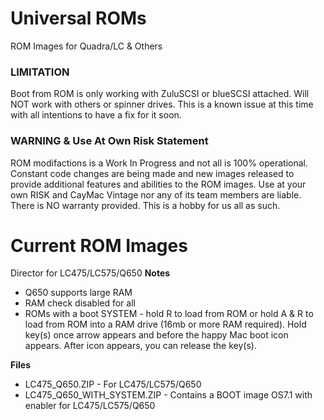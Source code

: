 # Universal ROMs
ROM Images for Quadra/LC &amp; Others

### LIMITATION
Boot from ROM is only working with ZuluSCSI or blueSCSI attached. Will NOT work with others or spinner drives. This is a known issue at this time with all intentions to have a fix for it soon.

### **WARNING & Use At Own Risk Statement**
ROM modifactions is a Work In Progress and not all is 100% operational. Constant code changes are being made and new images released to provide additional features and abilities to the ROM images. Use at your own RISK and CayMac Vintage nor any of its team members are liable. There is NO warranty provided. This is a hobby for us all as such.

# Current ROM Images
Director for LC475/LC575/Q650
  **Notes**
  - Q650 supports large RAM
  - RAM check disabled for all
  - ROMs with a boot SYSTEM - hold R to load from ROM or hold A & R to load from ROM into a RAM drive (16mb or more RAM required). Hold key(s) once arrow appears and before the happy Mac boot icon appears. After icon appears, you can release the key(s).

  **Files**
  - LC475_Q650.ZIP - For LC475/LC575/Q650
  - LC475_Q650_WITH_SYSTEM.ZIP - Contains a BOOT image OS7.1 with enabler for LC475/LC575/Q650
